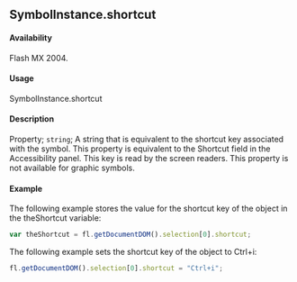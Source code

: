 ## SymbolInstance.shortcut

#### Availability

Flash MX 2004.

#### Usage

SymbolInstance.shortcut

#### Description

Property; `string`; A string that is equivalent to the shortcut key associated with the symbol. This property is equivalent to the Shortcut field in the Accessibility panel. This key is read by the screen readers.
This property is not available for graphic symbols.

#### Example

The following example stores the value for the shortcut key of the object in the theShortcut variable:

```javascript
var theShortcut = fl.getDocumentDOM().selection[0].shortcut; 
```

The following example sets the shortcut key of the object to Ctrl+i:

```javascript
fl.getDocumentDOM().selection[0].shortcut = "Ctrl+i";
```
